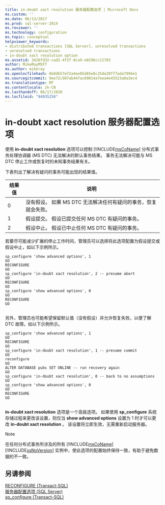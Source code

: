 ```yaml
---
title: in-doubt xact resolution 服务器配置选项 | Microsoft Docs
ms.custom: ''
ms.date: 06/13/2017
ms.prod: sql-server-2014
ms.reviewer: ''
ms.technology: configuration
ms.topic: conceptual
helpviewer_keywords:
- distributed transactions [SQL Server], unresolved transactions
- unresolved transactions
- in-doubt xact resolution option
ms.assetid: 3426fd32-cad2-4f2f-8ca9-e0296cc12703
author: MikeRayMSFT
ms.author: mikeray
ms.openlocfilehash: 6b8db57ef2a4ee85d65e8c25de28ff7ada7994e1
ms.sourcegitcommit: 9ee72c507ab447ac69014a7eea4e43523a0a3ec4
ms.translationtype: MT
ms.contentlocale: zh-CN
ms.lasthandoff: 06/17/2020
ms.locfileid: "84935258"
---
```

# <a name="in-doubt-xact-resolution-server-configuration-option"></a>in-doubt xact resolution 服务器配置选项
  使用 **in-doubt xact resolution** 选项可以控制 [!INCLUDE[msCoName](../../includes/msconame-md.md)] 分布式事务处理协调器 (MS DTC) 无法解决的默认事务结果。 事务无法解决可能与 MS DTC 停止工作或恢复时的未知事务结果有关。  
  
 下表列出了解决有疑问的事务可能出现的结果值。  
  
|结果值|说明|  
|-------------------|-----------------|  
|0|没有假设。 如果 MS DTC 无法解决任何有疑问的事务，恢复就会失败。|  
|1|假设提交。 假设已提交任何 MS DTC 有疑问的事务。|  
|2|假设中止。 假设已中止任何 MS DTC 有疑问的事务。|  
  
 若要尽可能减少扩展的停止工作时间，管理员可以选择将此选项配置为假设提交或假设中止，如以下示例所示。  
  
```  
sp_configure 'show advanced options', 1  
GO  
RECONFIGURE  
GO  
sp_configure 'in-doubt xact resolution', 2 -- presume abort  
GO  
RECONFIGURE  
GO  
sp_configure 'show advanced options', 0  
GO  
RECONFIGURE  
GO  
  
```  
  
 另外，管理员也可能希望保留默认值（没有假设）并允许恢复失败，以便了解 DTC 故障，如以下示例所示。  
  
```  
sp_configure 'show advanced options', 1  
GO  
RECONFIGURE  
GO  
sp_configure 'in-doubt xact resolution', 1 -- presume commit  
GO  
reconfigure  
GO  
ALTER DATABASE pubs SET ONLINE -- run recovery again  
GO  
sp_configure 'in-doubt xact resolution', 0 -- back to no assumptions  
GO  
sp_configure 'show advanced options', 0  
GO  
RECONFIGURE  
GO  
  
```  
  
 **in-doubt xact resolution** 选项是一个高级选项。 如果使用 **sp_configure** 系统存储过程来更改该设置，则仅当 **show advanced options** 设置为 1 时才可以更改 **in-doubt xact resolution** 。 该设置将立即生效，无需重新启动服务器。  
  
> [!NOTE]  
>  在任何分布式事务所涉及的所有 [!INCLUDE[msCoName](../../includes/msconame-md.md)][!INCLUDE[ssNoVersion](../../includes/ssnoversion-md.md)] 实例中，使此选项的配置始终保持一致，有助于避免数据的不一致。  
  
## <a name="see-also"></a>另请参阅  
 [RECONFIGURE (Transact-SQL)](/sql/t-sql/language-elements/reconfigure-transact-sql)   
 [服务器配置选项 (SQL Server)](server-configuration-options-sql-server.md)   
 [sp_configure &#40;Transact-SQL&#41;](/sql/relational-databases/system-stored-procedures/sp-configure-transact-sql)  
  
  
